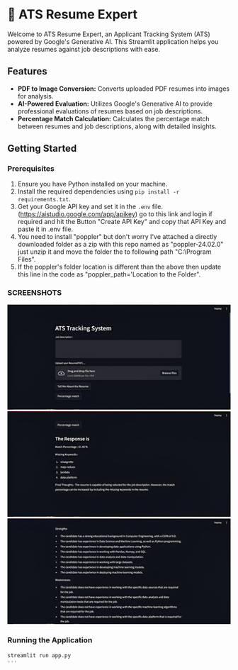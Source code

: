 # 🚀 ATS Resume Expert

Welcome to ATS Resume Expert, an Applicant Tracking System (ATS) powered by Google's Generative AI. This Streamlit application helps you analyze resumes against job descriptions with ease.

## Features

- **PDF to Image Conversion:** Converts uploaded PDF resumes into images for analysis.
- **AI-Powered Evaluation:** Utilizes Google's Generative AI to provide professional evaluations of resumes based on job descriptions.
- **Percentage Match Calculation:** Calculates the percentage match between resumes and job descriptions, along with detailed insights.

## Getting Started

### Prerequisites

1. Ensure you have Python installed on your machine.
2. Install the required dependencies using `pip install -r requirements.txt`.
3. Get your Google API key and set it in the `.env` file.
   (https://aistudio.google.com/app/apikey) go to this link and login if required and hit the Button "Create API Key" and copy that API Key and paste it in .env file.
4. You need to install "poppler" but don't worry I've attached a directly downloaded folder as a zip with this repo named as "poppler-24.02.0" just unzip it and move the folder the to following path "C:\Program Files".
5. If the poppler's folder location is different than the above then update this line in the code as "poppler_path='Location to the Folder".


### SCREENSHOTS
![App Screenshot 2](/screenshots/Picture1.jpg)
![App Screenshot 2](/screenshots/Picture2.jpg)
![App Screenshot 2](/screenshots/Picture3.jpg)


### Running the Application

```bash
streamlit run app.py
'''
